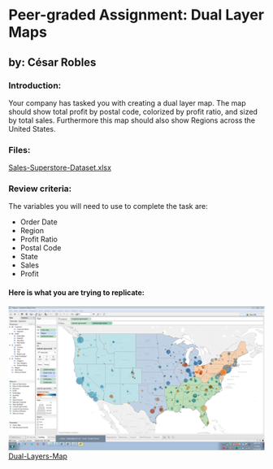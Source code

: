 # Peer-graded Assignment: Dual Layer Maps
## by: César Robles

### Introduction:
Your company has tasked you with creating a dual layer map.  The map should show total profit by postal code, colorized by profit ratio, and sized by total sales.  Furthermore this map should also show Regions across the United States.

### Files:
[Sales-Superstore-Dataset.xlsx](./files/Sales-Superstore-Dataset.xslx)

### Review criteria:
The variables you will need to use to complete the task are:

* Order Date
* Region
* Profit Ratio
* Postal Code
* State
* Sales
* Profit

#### Here is what you are trying to replicate:
![Dual-Layers-Map](./images/Dual-Layer-Maps-Peer-Activity.png)
[Dual-Layers-Map]()
